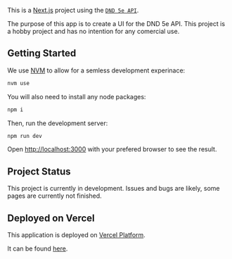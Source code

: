 This is a [Next.js](https://nextjs.org/) project using the [`DND 5e API`](https://www.dnd5eapi.co/).

The purpose of this app is to create a UI for the DND 5e API. This project is a hobby project and has no intention for any comercial use.

## Getting Started

We use [NVM](https://github.com/nvm-sh/nvm) to allow for a semless development experinace:

```bash
nvm use
```
You will also need to install any node packages:

```bash
npm i
```

Then, run the development server:

```bash
npm run dev
```

Open [http://localhost:3000](http://localhost:3000) with your prefered browser to see the result.

## Project Status

This project is currently in development. Issues and bugs are likely, some pages are currently not finished.
## Deployed on Vercel

This application is deployed on [Vercel Platform](https://vercel.com/new?utm_medium=default-template&filter=next.js&utm_source=create-next-app&utm_campaign=create-next-app-readme).

It can be found [here](https://dnd-index.vercel.app/).
